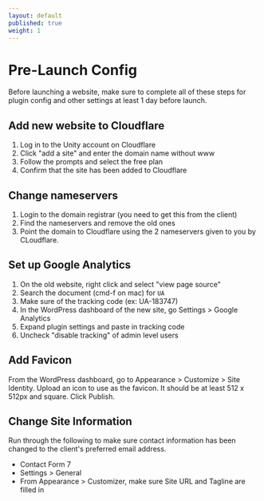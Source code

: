 ```yaml
---
layout: default
published: true
weight: 1
---
```


# Pre-Launch Config
Before launching a website, make sure to complete all of these steps for plugin config and other settings at least 1 day before launch.

## Add new website to Cloudflare
1. Log in to the Unity account on Cloudflare
2. Click "add a site" and enter the domain name without www
3. Follow the prompts and select the free plan
4. Confirm that the site has been added to Cloudflare

## Change nameservers  
1. Login to the domain registrar (you need to get this from the client)
2. Find the nameservers and remove the old ones
3. Point the domain to Cloudflare using the 2 nameservers given to you by CLoudflare.  

## Set up Google Analytics
1. On the old website, right click and select "view page source"
2. Search the document (cmd-f on mac) for `UA`
3. Make sure of the tracking code (ex: UA-183747)
4. In the WordPress dashboard of the new site, go Settings > Google Analytics
5. Expand plugin settings and paste in tracking code
6. Uncheck "disable tracking" of admin level users

## Add Favicon
From the WordPress dashboard, go to Appearance > Customize > Site Identity. Upload an icon to use as the favicon. It should be at least 512 x 512px and square. Click Publish.

## Change Site Information
Run through the following to make sure contact information has been changed to the client's preferred email address.
- Contact Form 7
- Settings > General
- From Appearance > Customizer, make sure Site URL and Tagline are filled in
